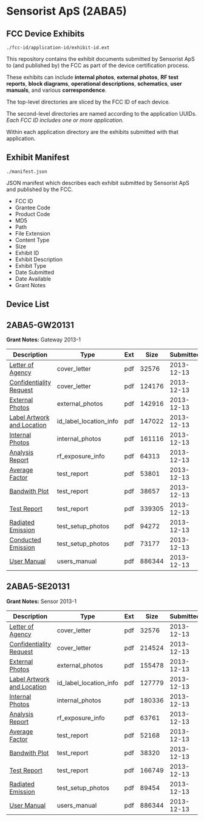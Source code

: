 # Sensorist ApS (2ABA5)
## FCC Device Exhibits

```
./fcc-id/application-id/exhibit-id.ext
```

This repository contains the exhibit documents submitted by Sensorist ApS to (and published by) the FCC as part of the device certification process.

These exhibits can include **internal photos**, **external photos**, **RF test reports**, **block diagrams**, **operational descriptions**, **schematics**, **user manuals**, and various **correspondence**.

The top-level directories are sliced by the FCC ID of each device.

The second-level directories are named according to the application UUIDs. *Each FCC ID includes one or more application.*

Within each application directory are the exhibits submitted with that application. 

## Exhibit Manifest

```
./manifest.json
```

JSON manifest which describes each exhibit submitted by Sensorist ApS and published by the FCC.

- FCC ID
- Grantee Code
- Product Code
- MD5
- Path
- File Extension
- Content Type
- Size
- Exhibit ID
- Exhibit Description
- Exhibit Type
- Date Submitted
- Date Available
- Grant Notes

## Device List
## 2ABA5-GW20131
**Grant Notes:** Gateway 2013-1

| Description | Type | Ext | Size | Submitted | Available |
| ----------- | ---- | --- | ---- | --------- | --------- |
| [Letter of Agency](2ABA5-GW20131/f7c4b493028d3ccbc4deb5e05f8933c1/2141618.pdf) | cover_letter | pdf | 32576 | 2013-12-13 | 2013-12-13 |
| [Confidentiality Request](2ABA5-GW20131/f7c4b493028d3ccbc4deb5e05f8933c1/2141619.pdf) | cover_letter | pdf | 124176 | 2013-12-13 | 2013-12-13 |
| [External Photos](2ABA5-GW20131/f7c4b493028d3ccbc4deb5e05f8933c1/2141629.pdf) | external_photos | pdf | 142916 | 2013-12-13 | 2013-12-13 |
| [Label Artwork and Location](2ABA5-GW20131/f7c4b493028d3ccbc4deb5e05f8933c1/2141630.pdf) | id_label_location_info | pdf | 147022 | 2013-12-13 | 2013-12-13 |
| [Internal Photos](2ABA5-GW20131/f7c4b493028d3ccbc4deb5e05f8933c1/2141631.pdf) | internal_photos | pdf | 161116 | 2013-12-13 | 2013-12-13 |
| [Analysis Report](2ABA5-GW20131/f7c4b493028d3ccbc4deb5e05f8933c1/2141632.pdf) | rf_exposure_info | pdf | 64313 | 2013-12-13 | 2013-12-13 |
| [Average Factor](2ABA5-GW20131/f7c4b493028d3ccbc4deb5e05f8933c1/2141624.pdf) | test_report | pdf | 53801 | 2013-12-13 | 2013-12-13 |
| [Bandwith Plot](2ABA5-GW20131/f7c4b493028d3ccbc4deb5e05f8933c1/2141625.pdf) | test_report | pdf | 38657 | 2013-12-13 | 2013-12-13 |
| [Test Report](2ABA5-GW20131/f7c4b493028d3ccbc4deb5e05f8933c1/2141626.pdf) | test_report | pdf | 339305 | 2013-12-13 | 2013-12-13 |
| [Radiated Emission](2ABA5-GW20131/f7c4b493028d3ccbc4deb5e05f8933c1/2141627.pdf) | test_setup_photos | pdf | 94272 | 2013-12-13 | 2013-12-13 |
| [Conducted Emission](2ABA5-GW20131/f7c4b493028d3ccbc4deb5e05f8933c1/2141628.pdf) | test_setup_photos | pdf | 73177 | 2013-12-13 | 2013-12-13 |
| [User Manual](2ABA5-GW20131/f7c4b493028d3ccbc4deb5e05f8933c1/2141620.pdf) | users_manual | pdf | 886344 | 2013-12-13 | 2013-12-13 |
## 2ABA5-SE20131
**Grant Notes:** Sensor 2013-1

| Description | Type | Ext | Size | Submitted | Available |
| ----------- | ---- | --- | ---- | --------- | --------- |
| [Letter of Agency](2ABA5-SE20131/2a0a41b13f8f70bc395ad8f69d66972e/2141618.pdf) | cover_letter | pdf | 32576 | 2013-12-13 | 2013-12-13 |
| [Confidentiality Request](2ABA5-SE20131/2a0a41b13f8f70bc395ad8f69d66972e/2141646.pdf) | cover_letter | pdf | 214524 | 2013-12-13 | 2013-12-13 |
| [External Photos](2ABA5-SE20131/2a0a41b13f8f70bc395ad8f69d66972e/2141656.pdf) | external_photos | pdf | 155478 | 2013-12-13 | 2013-12-13 |
| [Label Artwork and Location](2ABA5-SE20131/2a0a41b13f8f70bc395ad8f69d66972e/2141657.pdf) | id_label_location_info | pdf | 127779 | 2013-12-13 | 2013-12-13 |
| [Internal Photos](2ABA5-SE20131/2a0a41b13f8f70bc395ad8f69d66972e/2141655.pdf) | internal_photos | pdf | 180336 | 2013-12-13 | 2013-12-13 |
| [Analysis Report](2ABA5-SE20131/2a0a41b13f8f70bc395ad8f69d66972e/2141658.pdf) | rf_exposure_info | pdf | 63761 | 2013-12-13 | 2013-12-13 |
| [Average Factor](2ABA5-SE20131/2a0a41b13f8f70bc395ad8f69d66972e/2141651.pdf) | test_report | pdf | 52168 | 2013-12-13 | 2013-12-13 |
| [Bandwith Plot](2ABA5-SE20131/2a0a41b13f8f70bc395ad8f69d66972e/2141652.pdf) | test_report | pdf | 38320 | 2013-12-13 | 2013-12-13 |
| [Test Report](2ABA5-SE20131/2a0a41b13f8f70bc395ad8f69d66972e/2141653.pdf) | test_report | pdf | 166749 | 2013-12-13 | 2013-12-13 |
| [Radiated Emission](2ABA5-SE20131/2a0a41b13f8f70bc395ad8f69d66972e/2141654.pdf) | test_setup_photos | pdf | 89454 | 2013-12-13 | 2013-12-13 |
| [User Manual](2ABA5-SE20131/2a0a41b13f8f70bc395ad8f69d66972e/2141620.pdf) | users_manual | pdf | 886344 | 2013-12-13 | 2013-12-13 |
